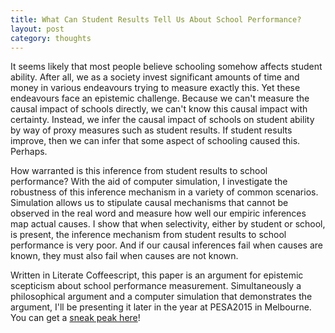 ```yaml
---
title: What Can Student Results Tell Us About School Performance?
layout: post
category: thoughts
---
```


It seems likely that most people believe schooling somehow affects student ability. After all, we as a society invest significant amounts of time and money in various endeavours trying to measure exactly this. Yet these endeavours face an epistemic challenge. Because we can't measure the causal impact of schools directly, we can't know this causal impact with certainty. Instead, we infer the causal impact of schools on student ability by way of proxy measures such as student results. If student results improve, then we can infer that some aspect of schooling caused this. Perhaps.

How warranted is this inference from student results to school performance? With the aid of computer simulation, I investigate the robustness of this inference mechanism in a variety of common scenarios. Simulation allows us to stipulate causal mechanisms that cannot be observed in the real word and measure how well our empiric inferences map actual causes. I show that when selectivity, either by student or school, is present, the inference mechanism from student results to school performance is very poor. And if our causal inferences fail when causes are known, they must also fail when causes are not known.

Written in Literate Coffeescript, this paper is an argument for epistemic scepticism about school performance measurement. Simultaneously a philosophical argument and a computer simulation that demonstrates the argument, I'll be presenting it later in the year at PESA2015 in Melbourne.  You can get a [sneak peak here][2]!

[2]: http://dave.kinkead.com.au/school-performance/